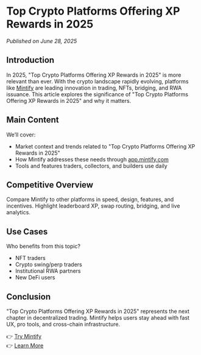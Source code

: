 # Top Crypto Platforms Offering XP Rewards in 2025

*Published on June 28, 2025*

## Introduction

In 2025, "Top Crypto Platforms Offering XP Rewards in 2025" is more relevant than ever. With the crypto landscape rapidly evolving, platforms like [Mintify](https://mintify.com) are leading innovation in trading, NFTs, bridging, and RWA issuance. This article explores the significance of "Top Crypto Platforms Offering XP Rewards in 2025" and why it matters.

## Main Content

We’ll cover:
- Market context and trends related to "Top Crypto Platforms Offering XP Rewards in 2025"
- How Mintify addresses these needs through [app.mintify.com](https://app.mintify.com)
- Tools and features traders, collectors, and builders use daily

## Competitive Overview

Compare Mintify to other platforms in speed, design, features, and incentives. Highlight leaderboard XP, swap routing, bridging, and live analytics.

## Use Cases

Who benefits from this topic?
- NFT traders
- Crypto swing/perp traders
- Institutional RWA partners
- New DeFi users

## Conclusion

"Top Crypto Platforms Offering XP Rewards in 2025" represents the next chapter in decentralized trading. Mintify helps users stay ahead with fast UX, pro tools, and cross-chain infrastructure.

👉 [Try Mintify](https://app.mintify.com)  
👉 [Learn More](https://mintify.com)